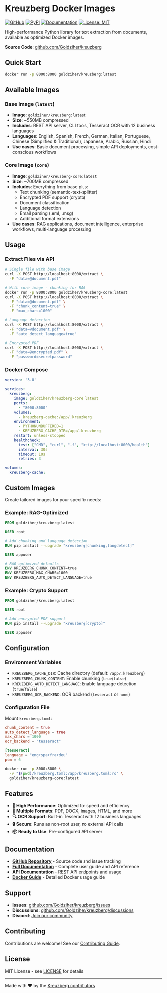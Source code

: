 # Kreuzberg Docker Images

[![GitHub](https://img.shields.io/badge/GitHub-Goldziher%2Fkreuzberg-blue)](https://github.com/Goldziher/kreuzberg)
[![PyPI](https://badge.fury.io/py/kreuzberg.svg)](https://badge.fury.io/py/kreuzberg)
[![Documentation](https://img.shields.io/badge/docs-kreuzberg.dev-blue)](https://kreuzberg.dev/)
[![License: MIT](https://img.shields.io/badge/License-MIT-yellow.svg)](https://github.com/Goldziher/kreuzberg/blob/main/LICENSE)

High-performance Python library for text extraction from documents, available as optimized Docker images.

**Source Code**: [github.com/Goldziher/kreuzberg](https://github.com/Goldziher/kreuzberg)

## Quick Start

```bash
docker run -p 8000:8000 goldziher/kreuzberg:latest
```

## Available Images

### Base Image (`latest`)

- **Image**: `goldziher/kreuzberg:latest`
- **Size**: ~550MB compressed
- **Includes**: REST API server, CLI tools, Tesseract OCR with 12 business languages
- **Languages**: English, Spanish, French, German, Italian, Portuguese, Chinese (Simplified & Traditional), Japanese, Arabic, Russian, Hindi
- **Use cases**: Basic document processing, simple API deployments, cost-conscious workflows

### Core Image (`core`)

- **Image**: `goldziher/kreuzberg-core:latest`
- **Size**: ~700MB compressed
- **Includes**: Everything from base plus:
    - Text chunking (semantic-text-splitter)
    - Encrypted PDF support (crypto)
    - Document classification
    - Language detection
    - Email parsing (.eml, .msg)
    - Additional format extensions
- **Use cases**: RAG applications, document intelligence, enterprise workflows, multi-language processing

## Usage

### Extract Files via API

```bash
# Single file with base image
curl -X POST http://localhost:8000/extract \
  -F "data=@document.pdf"

# With core image - chunking for RAG
docker run -p 8000:8000 goldziher/kreuzberg-core:latest
curl -X POST http://localhost:8000/extract \
  -F "data=@document.pdf" \
  -F "chunk_content=true" \
  -F "max_chars=1000"

# Language detection
curl -X POST http://localhost:8000/extract \
  -F "data=@document.pdf" \
  -F "auto_detect_language=true"

# Encrypted PDF
curl -X POST http://localhost:8000/extract \
  -F "data=@encrypted.pdf" \
  -F "password=secretpassword"
```

### Docker Compose

```yaml
version: '3.8'

services:
  kreuzberg:
    image: goldziher/kreuzberg-core:latest
    ports:
      - "8000:8000"
    volumes:
      - kreuzberg-cache:/app/.kreuzberg
    environment:
      - PYTHONUNBUFFERED=1
      - KREUZBERG_CACHE_DIR=/app/.kreuzberg
    restart: unless-stopped
    healthcheck:
      test: ["CMD", "curl", "-f", "http://localhost:8000/health"]
      interval: 30s
      timeout: 10s
      retries: 3

volumes:
  kreuzberg-cache:
```

## Custom Images

Create tailored images for your specific needs:

### Example: RAG-Optimized

```dockerfile
FROM goldziher/kreuzberg:latest

USER root

# Add chunking and language detection
RUN pip install --upgrade "kreuzberg[chunking,langdetect]"

USER appuser

# RAG-optimized defaults
ENV KREUZBERG_CHUNK_CONTENT=true
ENV KREUZBERG_MAX_CHARS=1000
ENV KREUZBERG_AUTO_DETECT_LANGUAGE=true
```

### Example: Crypto Support

```dockerfile
FROM goldziher/kreuzberg:latest

USER root

# Add encrypted PDF support
RUN pip install --upgrade "kreuzberg[crypto]"

USER appuser
```

## Configuration

### Environment Variables

- `KREUZBERG_CACHE_DIR`: Cache directory (default: `/app/.kreuzberg`)
- `KREUZBERG_CHUNK_CONTENT`: Enable chunking (`true`/`false`)
- `KREUZBERG_AUTO_DETECT_LANGUAGE`: Enable language detection (`true`/`false`)
- `KREUZBERG_OCR_BACKEND`: OCR backend (`tesseract` or `none`)

### Configuration File

Mount `kreuzberg.toml`:

```toml
chunk_content = true
auto_detect_language = true
max_chars = 1000
ocr_backend = "tesseract"

[tesseract]
language = "eng+spa+fra+deu"
psm = 6
```

```bash
docker run -p 8000:8000 \
  -v "$(pwd)/kreuzberg.toml:/app/kreuzberg.toml:ro" \
  goldziher/kreuzberg-core:latest
```

## Features

- **🚀 High Performance**: Optimized for speed and efficiency
- **📄 Multiple Formats**: PDF, DOCX, images, HTML, and more
- **🔍 OCR Support**: Built-in Tesseract with 12 business languages
- **🔒 Secure**: Runs as non-root user, no external API calls
- **📦 Ready to Use**: Pre-configured API server

## Documentation

- **[GitHub Repository](https://github.com/Goldziher/kreuzberg)** - Source code and issue tracking
- **[Full Documentation](https://kreuzberg.dev/)** - Complete user guide and API reference
- **[API Documentation](https://kreuzberg.dev/user-guide/api-server/)** - REST API endpoints and usage
- **[Docker Guide](https://kreuzberg.dev/user-guide/docker/)** - Detailed Docker usage guide

## Support

- **Issues**: [github.com/Goldziher/kreuzberg/issues](https://github.com/Goldziher/kreuzberg/issues)
- **Discussions**: [github.com/Goldziher/kreuzberg/discussions](https://github.com/Goldziher/kreuzberg/discussions)
- **Discord**: [Join our community](https://discord.gg/pXxagNK2zN)

## Contributing

Contributions are welcome! See our [Contributing Guide](https://github.com/Goldziher/kreuzberg/blob/main/docs/contributing.md).

## License

MIT License - see [LICENSE](https://github.com/Goldziher/kreuzberg/blob/main/LICENSE) for details.

______________________________________________________________________

Made with ❤️ by the [Kreuzberg contributors](https://github.com/Goldziher/kreuzberg/graphs/contributors)
